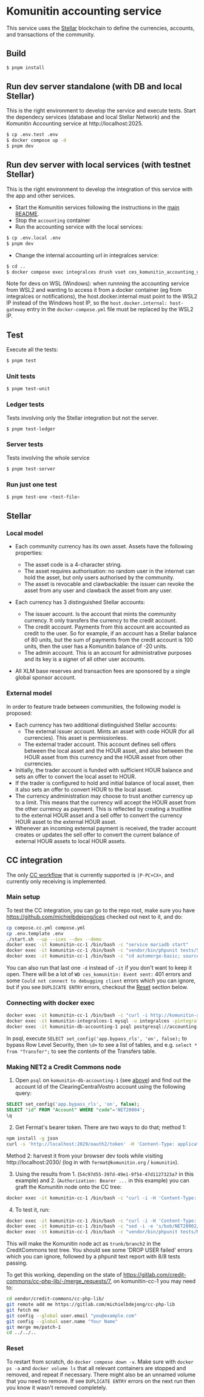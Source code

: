 # Komunitin accounting service

This service uses the [Stellar](https://stellar.org) blockchain to define the currencies, accounts, and transactions of the community.

## Build
```bash
$ pnpm install
```

## Run dev server standalone (with DB and local Stellar)
This is the right environment to develop the service and execute tests. Start the dependecy services (database and local Stellar Network) and the Komunitin Accounting service at http://localhost:2025.
```bash
$ cp .env.test .env
$ docker compose up -d
$ pnpm dev
```

## Run dev server with local services (with testnet Stellar)
This is the right environment to develop the integration of this service with the app and other services. 
- Start the Komunitin services following the instructions in the [main README](../README.md).
- Stop the `accounting` container
- Run the accounting service with the local services:
```bash
$ cp .env.local .env
$ pnpm dev
```
- Change the internal accounting url in integralces service:
```bash
$ cd ..
$ docker compose exec integralces drush vset ces_komunitin_accounting_url_internal http://host.docker.internal:2025 
```

Note for devs on WSL (Windows): when runnning the accounting service from WSL2 and wanting to access it from a docker container (eg from integralces or notifications), the host.docker.internal must point to the WSL2 IP instead of the Windows host IP, so the `host.docker.internal: host-gateway` entry in the `docker-compose.yml` file must be replaced by the WSL2 IP.

## Test
Execute all the tests:
```bash
$ pnpm test
```
### Unit tests
```bash
$ pnpm test-unit
```

### Ledger tests
Tests involving only the Stellar integration but not the server.
```bash
$ pnpm test-ledger
```
### Server tests
Tests involving the whole service
```bash
$ pnpm test-server
```

### Run just one test
```bash
$ pnpm test-one <test-file>
```

## Stellar


### Local model
 - Each community currency has its own asset. Assets have the following properties:
   - The asset code is a 4-character string.
   - The asset requires authorisation: no random user in the internet can hold the asset, but only users authorised by the community.
   - The asset is revocable and clawbackable: the issuer can revoke the asset from any user and clawback the asset from any user.

 - Each currency has 3 distinguished Stellar accounts:
   - The issuer account. Is the account that mints the community currency. It only transfers the currency to the credit account.
   - The credit account. Payments from this account are accounted as credit to the user. So for example, if an account has a Stellar balance of 80 units, but the sum of payments from the credit account is 100 units, then the user has a Komunitin balance of -20 units.
   - The admin account. This is an account for administrative purposes and its key is a signer of all other user accounts.

- All XLM base reserves and transaction fees are sponsored by a single global sponsor account.

### External model
In order to feature trade between communities, the following model is proposed:
  - Each currency has two additional distinguished Stellar accounts:
    - The external issuer account. Mints an asset with code HOUR (for all currencies). This asset is permissionless.
    - The external trader account. This account defines sell offers between the local asset and the HOUR asset, and also between the HOUR asset from this currency and the HOUR asset from other currencies.
  - Initially, the trader account is funded with sufficient HOUR balance and sets an offer to convert the local asset to HOUR.
  - If the trader is configured to hold and initial balance of local asset, then it also sets an offer to convert HOUR to the local asset.
  - The currency andministration may choose to trust another currency up to a limit. This means that the currency will accept the HOUR asset from the other currency as payment. This is reflected by creating a trustline to the external HOUR asset and a sell offer to convert the currency HOUR asset to the external HOUR asset.
  - Whenever an incoming external payment is received, the trader account creates or updates the sell offer to convert the current balance of external HOUR assets to local HOUR assets.

## CC integration
The only [CC workflow](https://gitlab.com/credit-commons/cc-node/-/blob/0.9.x/doc/developers.md?ref_type=heads#workflow) that is currently supported is `|P-PC+CX+`, and currently only receiving is implemented.

### Main setup
To test the CC integration, you can go to the repo root, make sure you have https://github.com/michielbdejong/ices checked out next to it, and do:
```sh
cp compose.cc.yml compose.yml
cp .env.template .env
./start.sh --up --ices --dev --demo
docker exec -it komunitin-cc-1 /bin/bash -c "service mariadb start"
docker exec -it komunitin-cc-1 /bin/bash -c "vendor/bin/phpunit tests/SingleNodeTest.php"
docker exec -it komunitin-cc-1 /bin/bash -c "cd automerge-basic; source ~/.bashrc; git pull; npm run build; npm start"
```
You can also run that last one `-d` instead of `-it` if you don't want to keep it open.
There will be a lot of `WD ces_komunitin: Event sent:` 401 errors and some `Could not connect to debugging client` errors which you can ignore, but if you see `DUPLICATE ENTRY` errors, checkout the [Reset](#reset) section below.

### Connecting with docker exec
```sh
docker exec -it komunitin-cc-1 /bin/bash -c "curl -i http://komunitin-accounting-1:2025/"
docker exec -it komunitin-integralces-1 mysql -u integralces -pintegralces -h komunitin-db-integralces-1 integralces
docker exec -it komunitin-db-accounting-1 psql postgresql://accounting:accounting@localhost:5432/accounting
```
In psql, execute `SELECT set_config('app.bypass_rls', 'on', false);` to bypass Row Level Security, then `\d+` to see a list of tables, and e.g. `select * from "Transfer";` to see the contents of the Transfers table.

### Making NET2 a Credit Commons node
1. Open `psql` on `komunitin-db-accounting-1` (see [above](#connecting-with-docker-exec)) and find out the account Id of the ClearingCentralVostro account using the following query:
```sql
SELECT set_config('app.bypass_rls', 'on', false);
SELECT "id" FROM "Account" WHERE "code"='NET20004';
\q
```

2. Get Fermat's bearer token. There are two ways to do that; method 1:
```sh
npm install -g json
curl -s 'http://localhost:2029/oauth2/token' -H 'Content-Type: application/x-www-form-urlencoded' --data-raw 'username=fermat%40komunitin.org&password=komunitin&grant_type=password&scope=komunitin_social+komunitin_accounting+email+offline_access+openid+profile&client_id=komunitin-app' | json access_token
```
Method 2: harvest it from your browser dev tools while visiting http://localhost:2030/ (log in with `fermat@komunitin.org` / `komunitin`).

3. Using the results from 1. (`54c97d55-397d-49e1-9f54-47d1127323a7` in this example) and 2. (`Authorization: Bearer ...` in this example) you can graft the Komunitin node onto the CC tree:
```sh
docker exec -it komunitin-cc-1 /bin/bash -c "curl -i -H 'Content-Type: application/json' -H 'Authorization: Bearer eyJ0eXAiOiJKV1QiLCJhbGciOiJSUzI1NiJ9.eyJpZCI6ImUzODFlOGM4NzQwYjgzMWVmYjA4ZGQ2MTU5YzlmZTBhYmU0ZWM3OTIiLCJqdGkiOiJlMzgxZThjODc0MGI4MzFlZmIwOGRkNjE1OWM5ZmUwYWJlNGVjNzkyIiwiaXNzIjoiaHR0cDpcL1wvbG9jYWxob3N0OjIwMjlcLyIsImF1ZCI6ImtvbXVuaXRpbi1hcHAiLCJzdWIiOiI4IiwiZXhwIjoxNzQzNjgxNjAzLCJpYXQiOjE3NDM2NzgwMDMsInRva2VuX3R5cGUiOiJiZWFyZXIiLCJzY29wZSI6ImtvbXVuaXRpbl9zb2NpYWwga29tdW5pdGluX2FjY291bnRpbmcgZW1haWwgb2ZmbGluZV9hY2Nlc3Mgb3BlbmlkIHByb2ZpbGUifQ.ZEo1pB7225M1J22bTn9iDNHqY2DSchh5oGB8_lUuhqK4kEbwTNUTv1TKWeAHFsgFEs4Tkwn1rRey4y2uRpuHaYlG6_x0whzC-lX4aVUyJRUBOtYDoKW5dJlZpLgy4DV7uPeqivNBlHtFMbjFTan5mHqnoHi0pv91oh00N_zjPu4DQwBeWs-2Jk8vr7-guCaBhdx4son2Au68kDQfUTI6f57RBZAG8wWsURUXfLWi-0UljbpUSLtbfxc02kPB-ZsIcMTunMrhsHniQYoRVV__2OeFL0dgc8UunWA6nGG1CqtyAtL4YiNhcJUMG_CkiX-ZR6bz9mWZ_Gcxr_5Krjic6Q' -X POST -d'{\"data\":{\"attributes\":{\"ccNodeName\":\"trunk\",\"lastHash\":\"trunk\",\"vostroId\":\"54c97d55-397d-49e1-9f54-47d1127323a7\"},\"relationships\":{\"vostro\":{\"data\":{\"type\":\"account\",\"id\":\"54c97d55-397d-49e1-9f54-47d1127323a7\"}}}}}' http://komunitin-accounting-1:2025/NET2/creditCommonsNodes"
```
4. To test it, run:
```sh
docker exec -it komunitin-cc-1 /bin/bash -c "curl -i -H 'Content-Type: application/json' -H 'cc-node: trunk' -H 'last-hash: trunk' http://komunitin-accounting-1:2025/NET2/cc/"
docker exec -it komunitin-cc-1 /bin/bash -c "sed -i -e 's/bob/NET20002/g' tests/MultiNodeTest.php"
docker exec -it komunitin-cc-1 /bin/bash -c "vendor/bin/phpunit tests/MultiNodeTest.php"
```
This will make the Komunitin node act as `trunk/branch2` in the CreditCommons test tree. You should see some 'DROP USER failed' errors which you can ignore, followed by a phpunit text report with 8/8 tests passing.

To get this working, depending on the state of https://gitlab.com/credit-commons/cc-php-lib/-/merge_requests/7, on komunitin-cc-1 you may need to:
```sh
cd vendor/credit-commons/cc-php-lib/
git remote add me https://gitlab.com/michielbdejong/cc-php-lib
git fetch me
git config --global user.email "you@example.com"
git config --global user.name "Your Name"
git merge me/patch-1
cd ../../..
```


### Reset
To  restart from scratch, do `docker compose down -v`. Make sure with `docker ps -a` and `docker volume ls` that all relevant containers are stopped and removed, and repeat if necessary. There might also be an unnamed volume that you need to remove. If see `DUPLICATE ENTRY` errors on the next run then you know it wasn't removed completely.